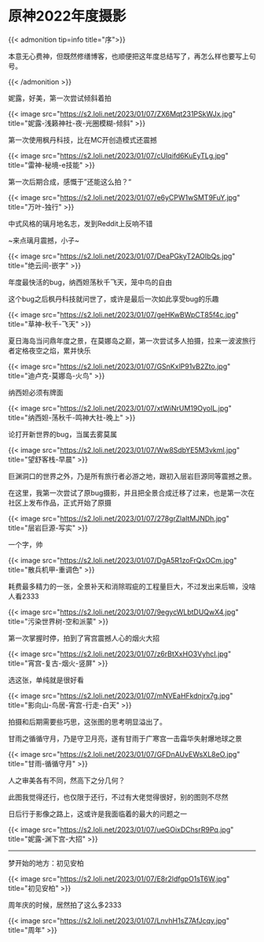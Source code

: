 # 原神2022年度摄影






{{< admonition tip=info title="序">}}

本意无心费神，但既然修缮博客，也顺便把这年度总结写了，再怎么样也要写上句号。

{{< /admonition >}}





妮露，好美，第一次尝试倾斜着拍

{{< image src="https://s2.loli.net/2023/01/07/ZX6Mqt231PSkWJx.jpg" title="妮露-浅籁神社-夜-光圈模糊-倾斜" >}}

第一次使用枫丹科技，比在MC开创造模式还震撼

{{< image src="https://s2.loli.net/2023/01/07/cUIqifd6KuEyTLg.jpg" title="雷神-秘境-e技能" >}}

第一次后期合成，感慨于”还能这么拍？“

{{< image src="https://s2.loli.net/2023/01/07/e6yCPW1wSMT9FuY.jpg" title="万叶-独行" >}}

中式风格的璃月地名志，发到Reddit上反响不错

~来点璃月震撼，小子~

{{< image src="https://s2.loli.net/2023/01/07/DeaPGkyT2AOIbQs.jpg" title="绝云间-嵌字" >}}

年度最快活的bug，纳西妲荡秋千飞天，笼中鸟的自由

这个bug之后枫丹科技就问世了，或许是最后一次如此享受bug的乐趣

{{< image src="https://s2.loli.net/2023/01/07/geHKwBWpCT85f4c.jpg" title="草神-秋千-飞天" >}}

夏日海岛当问鼎年度之景，在莫娜岛之巅，第一次尝试多人拍摄，拉来一波波旅行者定格夜空之焰，累并快乐

{{< image src="https://s2.loli.net/2023/01/07/GSnKxlP91vB2Zto.jpg" title="迪卢克-莫娜岛-火鸟" >}}

纳西妲必须有牌面

{{< image src="https://s2.loli.net/2023/01/07/xtWiNrUM19OyoIL.jpg" title="纳西妲-荡秋千-鸣神大社-晚上" >}}

论打开新世界的bug，当属去雾莫属

{{< image src="https://s2.loli.net/2023/01/07/Ww8SdbYE5M3vkml.jpg" title="望舒客栈-早晨" >}}

巨渊洞口的世界之外，乃是所有旅行者必游之地，跟初入层岩巨源同等震撼之景。

在这里，我第一次尝试了原bug摄影，并且把全景合成迁移了过来，也是第一次在社区上发布作品，正式开始了原摄

{{< image src="https://s2.loli.net/2023/01/07/278grZlaItMJNDh.jpg" title="层岩巨源-写实" >}}

一个字，帅

{{< image src="https://s2.loli.net/2023/01/07/DgA5R1zoFrQxOCm.jpg" title="散兵机甲-重调色" >}}

耗费最多精力的一张，全景补天和消除瑕疵的工程量巨大，不过发出来后嘛，没啥人看2333

{{< image src="https://s2.loli.net/2023/01/07/9egycWLbtDUQwX4.jpg" title="污染世界树-空和派蒙" >}}

第一次掌握时停，拍到了宵宫震撼人心的烟火大招

{{< image src="https://s2.loli.net/2023/01/07/z6rBtXxHO3VyhcI.jpg" title="宵宫-复古-烟火-竖屏" >}}

选这张，单纯就是很好看

{{< image src="https://s2.loli.net/2023/01/07/mNVEaHFkdnjrx7g.jpg" title="影向山-鸟居-宵宫-行走-白天" >}}

拍摄和后期需要些巧思，这张图的思考明显溢出了。

甘雨之循循守月，乃是守卫月亮，遂有甘雨于广寒宫一击霜华失射爆地球之景

{{< image src="https://s2.loli.net/2023/01/07/GFDnAUvEWsXL8eO.jpg" title="甘雨-循循守月" >}}

人之审美各有不同，然高下之分几何？

此图我觉得还行，也仅限于还行，不过有大佬觉得很好，别的图则不尽然

日后行于影像之路上，这或许是我面临着的最大的问题之一

{{< image src="https://s2.loli.net/2023/01/07/ueGOixDChsrR9Pq.jpg" title="妮露-渊下宫-大招" >}}

---

梦开始的地方：初见安柏

{{< image src="https://s2.loli.net/2023/01/07/E8r2ldfgpO1sT6W.jpg" title="初见安柏" >}}

周年庆的时候，居然拍了这么多2333

{{< image src="https://s2.loli.net/2023/01/07/LnvhH1sZ7AfJcqy.jpg" title="周年" >}}

